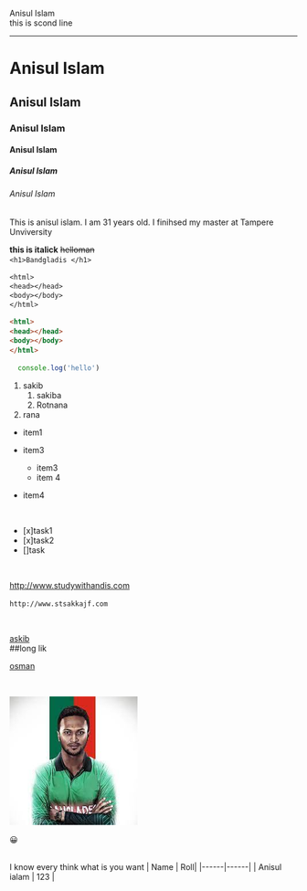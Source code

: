 <!--markdown tutorial-->
Anisul Islam  
this is scond line

---
# Anisul Islam
## Anisul Islam
### Anisul  Islam
#### Anisul  Islam
##### Anisul  Islam
###### Anisul Islam

<p>
This is anisul islam. I am 31 years old. I finihsed my master at Tampere Unviversity</p>

__this is italick__
~~helloman~~  
`<h1>Bandgladis </h1>`

```
<html>
<head></head>
<body></body>
</html>
```

```html
<html>
<head></head>
<body></body>
</html>
```
```Javascript
  console.log('hello')
```

1. sakib 
    1. sakiba
    2. Rotnana
2. rana

- item1
- item3
     - item3
     - item 4

- item4 

<br>

- [x]task1
- [x]task2
- []task  

<br>

http://www.studywithandis.com

`http://www.stsakkajf.com`

<br>

[askib](http://www.studywithandis.com)  
##long lik

[osman][website]      

[website]: http://www.studywithandis.com


<br>

 ![sakib al](./download.jpg)

 😀



 <br>
 I know every think what is you want 
 | Name | Roll|
 |------|------|
 | Anisul ialam | 123 |
